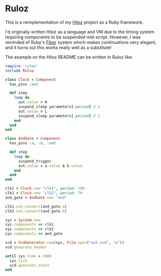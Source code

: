 # Ruloz

This is a reimplementation of my [Hiloz](https://github.com/AaronC81/hiloz)
project as a Ruby framework.

I'd originally written Hiloz as a language and VM due to the timing system
requiring components to be suspended mid-script. However, I was reminded of
Ruby's [Fiber](https://ruby-doc.org/core-2.5.0/Fiber.html) system which makes
continuations very elegant, and it turns out this works really well as a
substitute!

The example on the Hiloz README can be written in Ruloz like:

```ruby
require 'ruloz'
include Ruloz

class Clock < Component
  has_pins :out

  def step
    loop do
      out.value = H
      suspend_sleep parameters[:period] / 2
      out.value = L
      suspend_sleep parameters[:period] / 2
    end
  end
end

class AndGate < Component
  has_pins :a, :b, :out

  def step
    loop do
      suspend_trigger
      out.value = a.value & b.value
    end
  end
end

clk1 = Clock.new "clk1", period: 100
clk2 = Clock.new "clk2", period: 70
and_gate = AndGate.new "and"

clk1.out.connect(and_gate.a)
clk2.out.connect(and_gate.b)

sys = System.new
sys.components << clk1
sys.components << clk2
sys.components << and_gate

vcd = VcdGenerator.new(sys, File.open("out.vcd", "w"))
vcd.generate_header

until sys.time > 2000
  sys.tick
  vcd.generate_state
end
```
